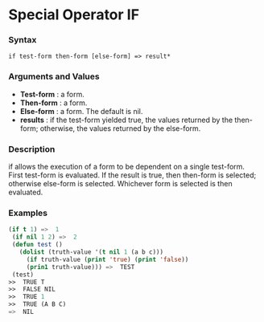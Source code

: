 <!-- Generated on 05/10/2020 by https://github.com/anto2oo/clhs-evolved -->

# Special Operator IF

### Syntax
`if test-form then-form [else-form] => result*`  


### Arguments and Values
- **Test-form** : a form.   
- **Then-form** : a form.   
- **Else-form** : a form. The default is nil.   
- **results** : if the test-form yielded true, the values returned by the then-form; otherwise, the values returned by the else-form.   


### Description
if allows the execution of a form to be dependent on a single test-form.  
First test-form is evaluated. If the result is true, then then-form is selected; otherwise else-form is selected. Whichever form is selected is then evaluated.



### Examples
```lisp 
(if t 1) =>  1
 (if nil 1 2) =>  2 
 (defun test ()
   (dolist (truth-value '(t nil 1 (a b c)))
     (if truth-value (print 'true) (print 'false))
     (prin1 truth-value))) =>  TEST
 (test)
>>  TRUE T
>>  FALSE NIL
>>  TRUE 1
>>  TRUE (A B C)
=>  NIL
```
